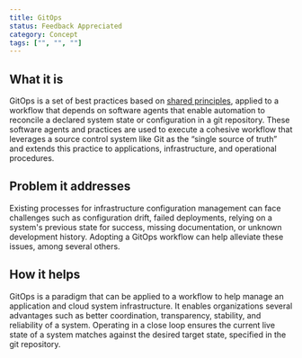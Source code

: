 ```yaml
---
title: GitOps
status: Feedback Appreciated
category: Concept
tags: ["", "", ""]
---
```


## What it is

GitOps is a set of best practices based on [shared principles](https://opengitops.dev/), 
applied to a workflow that depends on software agents that 
enable automation to reconcile a declared system state or configuration in a git repository.
These software agents and practices are used to execute a cohesive workflow that 
leverages a source control system like Git as the “single source of truth” and 
extends this practice to applications, infrastructure, and operational procedures.

## Problem it addresses

Existing processes for infrastructure configuration management can face challenges 
such as configuration drift, failed deployments, relying on a system's previous state for success, 
missing documentation, or unknown development history.
Adopting a GitOps workflow can help alleviate these issues, among several others.

## How it helps

GitOps is a paradigm that can be applied to a workflow 
to help manage an application and cloud system infrastructure. 
It enables organizations several advantages 
such as better coordination, transparency, stability, and reliability of a system.
Operating in a close loop ensures the current live state of a system matches 
against the desired target state, specified in the git repository.
